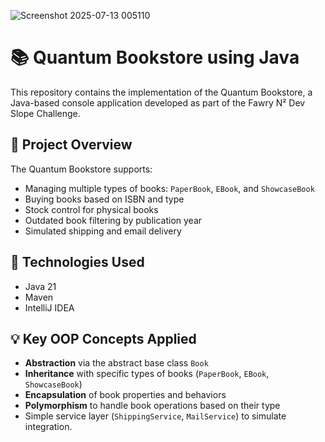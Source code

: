 ![Screenshot 2025-07-13 005110](https://github.com/user-attachments/assets/aa6fc138-992e-49cd-b5ba-4319e9895771)
# 📚 Quantum Bookstore using Java

This repository contains the implementation of the Quantum Bookstore, a Java-based console application developed as part of the Fawry N² Dev Slope Challenge.

## 🚀 Project Overview

The Quantum Bookstore supports:
- Managing multiple types of books: `PaperBook`, `EBook`, and `ShowcaseBook`
- Buying books based on ISBN and type
- Stock control for physical books
- Outdated book filtering by publication year
- Simulated shipping and email delivery

## 🧱 Technologies Used

- Java 21
- Maven 
- IntelliJ IDEA 

## 💡 Key OOP Concepts Applied

- **Abstraction** via the abstract base class `Book`
- **Inheritance** with specific types of books (`PaperBook`, `EBook`, `ShowcaseBook`)
- **Encapsulation** of book properties and behaviors
- **Polymorphism** to handle book operations based on their type
- Simple service layer (`ShippingService`, `MailService`) to simulate integration.
